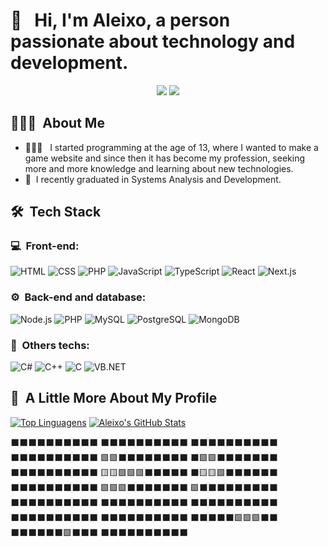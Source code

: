 <h1>👋 &nbsp; Hi, I'm Aleixo, a person passionate about technology and development.</h1>

<p align="center">
<a href="https://www.instagram.com/aleeixoj"><img src="https://img.shields.io/badge/-@aleeixoj-E4405F?style=flat-square&logo=Instagram&logoColor=white"/></a>
<a href="https://www.linkedin.com/in/aleeixoj/"><img src="http://img.shields.io/badge/-Aleixo%20Junior-0077B5?style=flat-square&logo=Linkedin&logoColor=white"/></a> 

</p>

<h2> 👨🏻‍💻 &nbsp;About Me </h2>

- 👨🏻‍💻 &nbsp; I started programming at the age of 13, where I wanted to make a game website and since then it has become my profession, seeking more and more knowledge and learning about new technologies.
- 📖 &nbsp;I recently graduated in Systems Analysis and Development.

<h2> 🛠 &nbsp;Tech Stack</h2>
<h3>💻 &nbsp;Front-end:</h3>

![HTML](https://img.shields.io/badge/-HTML-333333?style=flat&logo=HTML5)
![CSS](https://img.shields.io/badge/-CSS-333333?style=flat&logo=CSS3&logoColor=1572B6)
![PHP](https://img.shields.io/badge/-PHP-333333?style=flat&logo=php&logoColor=474A8A)
![JavaScript](https://img.shields.io/badge/-JavaScript-333333?style=flat&logo=javascript)
![TypeScript](https://img.shields.io/badge/-TypeScript-333333?style=flat&logo=typescript&logoColor=1572B6)
![React](https://img.shields.io/badge/-React-333333?style=flat&logo=react)
![Next.js](https://img.shields.io/badge/-Next.js-333333?style=flat&logo=Next.js)

<h3>⚙️ &nbsp;Back-end and database:</h3>

![Node.js](https://img.shields.io/badge/-Node.js-333333?style=flat&logo=node.js)
![PHP](https://img.shields.io/badge/-PHP-333333?style=flat&logo=php&logoColor=474A8A)
![MySQL](https://img.shields.io/badge/-MySQL-333333?style=flat&logo=mysql)
![PostgreSQL](https://img.shields.io/badge/-PostgreSQL-333333?style=flat&logo=postgresql&)
![MongoDB](https://img.shields.io/badge/-MongoDB-333333?style=flat&logo=mongodb&)

<h3>🚀 &nbsp;Others techs: </h3>

![C#](https://img.shields.io/badge/-CSharp-333333?style=flat&logo=c-sharp)
![C++](https://img.shields.io/badge/-C++-333333?style=flat&logo=cplusplus)
![C](https://img.shields.io/badge/--333333?style=flat&logo=C)
![VB.NET](https://img.shields.io/badge/-VB.NET-333333?style=flat&logo=dot-net)

<h2>🚀 &nbsp;A Little More About My Profile</h2>

[![Top Linguagens](https://github-readme-stats.vercel.app/api/top-langs/?username=aleeixoj&layout=compact&theme=omni&hide_border=true&cache_seconds=2000)](https://github.com/aleeixoj)
[![Aleixo's GitHub Stats](https://github-readme-stats.vercel.app/api?username=aleeixoj&show_icons=true&hide_border=true&theme=omni)](https://github.com/aleeixoj)

<!-- TETRIS-GRID-START -->
⬛⬛⬛⬛⬛⬛⬛⬛⬛⬛
⬛⬛⬛⬛⬛⬛⬛⬛⬛⬛
⬛⬛⬛⬛⬛⬛⬛⬛⬛⬛
⬛⬛⬛⬛⬛⬛⬛⬛⬛⬛
🟩🟩⬛⬛⬛⬛⬛⬛⬛⬛
⬛🟩🟩⬛⬛⬛⬛⬛⬛⬛
⬛⬛⬛⬛⬛⬛⬛⬛⬛⬛
🟨🟨🟩🟩🟩⬛⬛⬛⬛⬛
⬛🟨🟨🟩⬛⬛⬛⬛⬛⬛
⬛⬛⬛⬛⬛⬛⬛⬛⬛⬛
🟩🟩🟩⬛⬛⬛⬛⬛⬛⬛
🟩⬛⬛⬛⬛⬛⬛⬛⬛⬛
⬛⬛⬛⬛⬛⬛⬛⬛⬛⬛
⬛⬛⬛⬛⬛⬛⬛⬛⬛⬛
⬛⬛⬛⬛⬛⬛⬛⬛⬛⬛
⬛⬛⬛⬛⬛⬛⬛⬛⬛⬛
⬛⬛⬛⬛⬛⬛⬛⬛⬛⬛
⬛⬛⬛⬛⬛🟩🟩🟩⬛⬛
⬛⬛⬛⬛⬛⬛🟩⬛⬛⬛
⬛⬛⬛⬛⬛⬛⬛⬛⬛⬛
<!-- TETRIS-GRID-END -->
